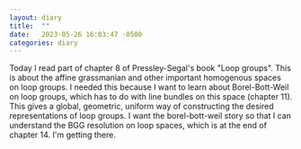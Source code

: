 ```yaml
---
layout: diary 
title:  ""
date:   2023-05-26 16:03:47 -0500
categories: diary
---
```


Today I read part of chapter 8 of Pressley-Segal's book "Loop groups". This is about the affine grassmanian and other important homogenous spaces on loop groups. I needed this because I want to learn about Borel-Bott-Weil on loop groups, which has to do with line bundles on this space (chapter 11). This gives a global, geometric, uniform way of constructing the desired representations of loop groups. I want the borel-bott-weil story so that I can understand the BGG resolution on loop spaces, which is at the end of chapter 14. I'm getting there.